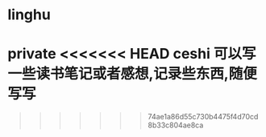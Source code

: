 # linghu
private
<<<<<<< HEAD
ceshi
可以写一些读书笔记或者感想,记录些东西,随便写写
=======

>>>>>>> 74ae1a86d55c730b4475f4d70cd8b33c804ae8ca
